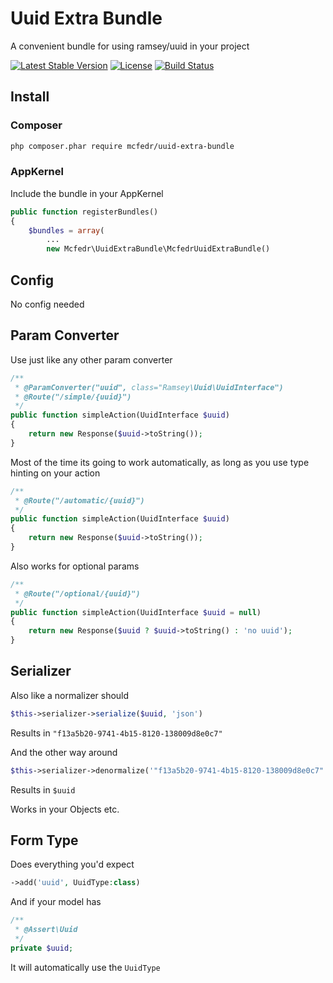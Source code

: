 # Uuid Extra Bundle

A convenient bundle for using ramsey/uuid in your project

[![Latest Stable Version](https://poser.pugx.org/mcfedr/uuid-extra-bundle/v/stable.png)](https://packagist.org/packages/mcfedr/uuid-extra-bundle)
[![License](https://poser.pugx.org/mcfedr/uuid-extra-bundle/license.png)](https://packagist.org/packages/mcfedr/uuid-extra-bundle)
[![Build Status](https://travis-ci.org/mcfedr/uuid-extra-bundle.svg?branch=master)](https://travis-ci.org/mcfedr/uuid-extra-bundle)

## Install

### Composer

```bash
php composer.phar require mcfedr/uuid-extra-bundle
```

### AppKernel

Include the bundle in your AppKernel

```php
public function registerBundles()
{
    $bundles = array(
        ...
        new Mcfedr\UuidExtraBundle\McfedrUuidExtraBundle()
```

## Config

No config needed

## Param Converter

Use just like any other param converter

```php
/**
 * @ParamConverter("uuid", class="Ramsey\Uuid\UuidInterface")
 * @Route("/simple/{uuid}")
 */
public function simpleAction(UuidInterface $uuid)
{
    return new Response($uuid->toString());
}
```

Most of the time its going to work automatically, as long as you use type hinting on your action

```php
/**
 * @Route("/automatic/{uuid}")
 */
public function simpleAction(UuidInterface $uuid)
{
    return new Response($uuid->toString());
}
```
    
Also works for optional params

```php
/**
 * @Route("/optional/{uuid}")
 */
public function simpleAction(UuidInterface $uuid = null)
{
    return new Response($uuid ? $uuid->toString() : 'no uuid');
}
```

## Serializer

Also like a normalizer should

```php
$this->serializer->serialize($uuid, 'json')
```

Results in `"f13a5b20-9741-4b15-8120-138009d8e0c7"`

And the other way around

```php
$this->serializer->denormalize('"f13a5b20-9741-4b15-8120-138009d8e0c7"', UuidInterface::class, 'json')
```

Results in `$uuid`

Works in your Objects etc.

## Form Type

Does everything you'd expect

```php
->add('uuid', UuidType:class)
```

And if your model has

```php
/**
 * @Assert\Uuid
 */
private $uuid;
```

It will automatically use the `UuidType`
